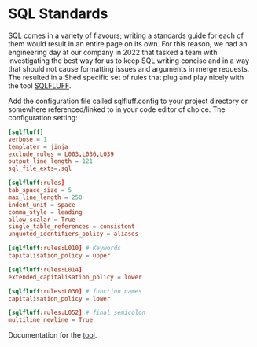 # SQL Standards

SQL comes in a variety of flavours; writing a standards guide for each of them
would result in an entire page on its own. For this reason, we had an
engineering day at our company in 2022 that tasked a team with investigating the
best way for us to keep SQL writing concise and in a way that should not cause
formatting issues and arguments in merge requests. The resulted in a Shed
specific set of rules that plug and play nicely with the tool
[SQLFLUFF](https://www.sqlfluff.com/).

Add the configuration file called sqlfluff.config to your project directory or
somewhere referenced/linked to in your code editor of choice. The configuration
setting:

```toml
[sqlfluff]
verbose = 1
templater = jinja
exclude_rules = L003,L036,L039
output_line_length = 121
sql_file_exts=.sql

[sqlfluff:rules]
tab_space_size = 5
max_line_length = 250
indent_unit = space
comma_style = leading
allow_scalar = True
single_table_references = consistent
unquoted_identifiers_policy = aliases

[sqlfluff:rules:L010] # Keywords
capitalisation_policy = upper

[sqlfluff:rules:L014]
extended_capitalisation_policy = lower

[sqlfluff:rules:L030] # function names
capitalisation_policy = lower

[sqlfluff:rules:L052] # final semicolon
multiline_newline = True
```

Documentation for the [tool](https://docs.sqlfluff.com/en/stable/).
